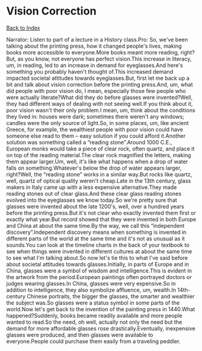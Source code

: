 # Vision Correction
[Back to Index](https://github.com/windows10010/tpoExtractor/blog/master/README.md)

Narrator: Listen to part of a lecture in a History class.Pro: So, we've been talking about the printing press, how it changed people's lives, making books more accessible to everyone.More books meant more reading, right?But, as you know, not everyone has perfect vision.This increase in literacy, um, in reading, led to an increase in demand for eyeglasses.And here's something you probably haven't thought of.This increased demand impacted societal attitudes towards eyeglasses.But, first let me back up a bit and talk about vision correction before the printing press.And, um, what did people with poor vision do, I mean, especially those few people who were actually literate?What did they do before glasses were invented?Well, they had different ways of dealing with not seeing well.If you think about it, poor vision wasn't their only problem.I mean, um, think about the conditions they lived in: houses were dark; sometimes there weren't any windows; candles were the only source of light.So, in some places, um, like ancient Greece, for example, the wealthiest people with poor vision could have someone else read to them – easy solution if you could afford it.Another solution was something called a “reading stone”.Around 1000 C.E., European monks would take a piece of clear rock, often quartz, and place it on top of the reading material.The clear rock magnified the letters, making them appear larger.Um, well, it's like what happens when a drop of water falls on something.Whatever's below the drop of water appears larger, right?Well, the “reading stone” works in a similar way.But rocks like quartz, well, quartz of optical quality weren't cheap.Late in the 13th century, glass makers in Italy came up with a less expensive alternative.They made reading stones out of clear glass.And these clear glass reading stones evolved into the eyeglasses we know today.So we're pretty sure that glasses were invented about the late 1200's, well, over a hundred years before the printing press.But it's not clear who exactly invented them first or exactly what year.But record showed that they were invented in both Europe and China at about the same time.By the way, we call this “independent discovery”.Independent discovery means when something is invented in different parts of the world at the same time and it's not as unusual as it sounds.You can look at the timeline charts in the back of your textbook to see when things were invented in different cultures at about the same time to see what I'm talking about.So now let's tie this to what I've said before about societal attitudes towards glasses.Initially, in parts of Europe and in China, glasses were a symbol of wisdom and intelligence.This is evident in the artwork from the period.European paintings often portrayed doctors or judges wearing glasses.In China, glasses were very expensive.So in addition to intelligence, they also symbolize affluence, um, wealth.In 14th-century Chinese portraits, the bigger the glasses, the smarter and wealthier the subject was.So glasses were a status symbol in some parts of the world.Now let's get back to the invention of the painting press in 1440.What happened?Suddenly, books became readily available and more people wanted to read.So the need, oh well, actually not only the need but the demand for more affordable glasses rose drastically.Eventually, inexpensive glasses were produced, and then glasses were available to everyone.People could purchase them easily from a traveling peddler.
 